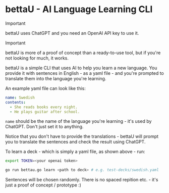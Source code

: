 # bettaU - AI Language Learning CLI

> [!IMPORTANT]
> bettaU uses ChatGPT and you need an OpenAI API key to use it.

> [!IMPORTANT]
> bettaU is more of a proof of concept than a ready-to-use tool, but if you're not looking for much, it works.

bettaU is a simple CLI that uses AI to help you learn a new language. You provide it with sentences in English - as a yaml file - and you're prompted to translate them into the language you're learning.

An example yaml file can look like this:

```yaml
name: Swedish
contents:
  - She reads books every night.
  - He plays guitar after school.
```

`name` should be the name of the language you're learning - it's used by ChatGPT. Don't just set it to anything.

Notice that you don't have to provide the translations - bettaU will prompt you to translate the sentences and check the result using ChatGPT.

To learn a deck - which is simply a yaml file, as shown above - run:

```bash
export TOKEN=<your openai token>

go run bettau.go learn <path to deck> # e.g. test-decks/swedish.yaml
```

Sentences will be chosen randomly. There is no spaced repition etc. - it's just a proof of concept / prototype :)
